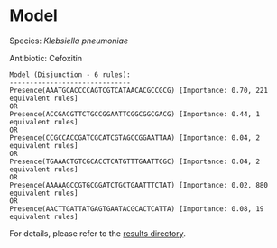 
# Model

Species: *Klebsiella pneumoniae*

Antibiotic: Cefoxitin

```
Model (Disjunction - 6 rules):
------------------------------
Presence(AAATGCACCCCAGTCGTCATAACACGCCGCG) [Importance: 0.70, 221 equivalent rules]
OR
Presence(ACCGACGTTCTGCCGGAATTCGGCGGCGACG) [Importance: 0.44, 1 equivalent rules]
OR
Presence(CCGCCACCGATCGCATCGTAGCCGGAATTAA) [Importance: 0.04, 2 equivalent rules]
OR
Presence(TGAAACTGTCGCACCTCATGTTTGAATTCGC) [Importance: 0.04, 2 equivalent rules]
OR
Presence(AAAAAGCCGTGCGGATCTGCTGAATTTCTAT) [Importance: 0.02, 880 equivalent rules]
OR
Presence(AACTTGATTATGAGTGAATACGCACTCATTA) [Importance: 0.08, 19 equivalent rules]

```

For details, please refer to the [results directory](../../../../../results/scm_b/klebsiella%20pneumoniae/cefoxitin/repeat_9/).


